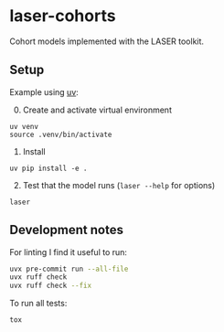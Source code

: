 # laser-cohorts
Cohort models implemented with the LASER toolkit.

## Setup
Example using [uv](https://github.com/astral-sh/uv):

0. Create and activate virtual environment
```
uv venv
source .venv/bin/activate
```
1. Install
```
uv pip install -e .
```
2. Test that the model runs (`laser --help` for options)
```
laser
```

## Development notes

For linting I find it useful to run:

```bash
uvx pre-commit run --all-file
uvx ruff check
uvx ruff check --fix
```

To run all tests:
```bash
tox
```
